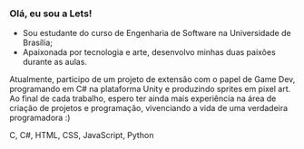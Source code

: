 ### Olá, eu sou a Lets!
- Sou estudante do curso de Engenharia de Software na Universidade de Brasília;
-  Apaixonada por tecnologia e arte, desenvolvo minhas duas paixões durante as aulas.

Atualmente, participo de um projeto de extensão com o papel de Game Dev, programando em C# na plataforma Unity e produzindo sprites em pixel art. Ao final de cada trabalho, espero ter ainda mais experiência na área de criação de projetos e programação, vivenciando a vida de uma verdadeira programadora :)

C, C#, HTML, CSS, JavaScript, Python
